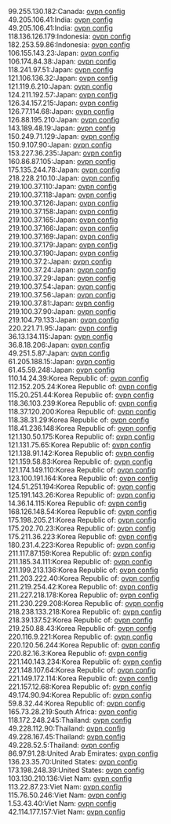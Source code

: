 99.255.130.182:Canada: [ovpn config](vpn/99_255_130_182.ovpn)  
49.205.106.41:India: [ovpn config](vpn/49_205_106_41.ovpn)  
49.205.106.41:India: [ovpn config](vpn/49_205_106_41.ovpn)  
118.136.126.179:Indonesia: [ovpn config](vpn/118_136_126_179.ovpn)  
182.253.59.86:Indonesia: [ovpn config](vpn/182_253_59_86.ovpn)  
106.155.143.23:Japan: [ovpn config](vpn/106_155_143_23.ovpn)  
106.174.84.38:Japan: [ovpn config](vpn/106_174_84_38.ovpn)  
118.241.97.51:Japan: [ovpn config](vpn/118_241_97_51.ovpn)  
121.106.136.32:Japan: [ovpn config](vpn/121_106_136_32.ovpn)  
121.119.6.210:Japan: [ovpn config](vpn/121_119_6_210.ovpn)  
124.211.192.57:Japan: [ovpn config](vpn/124_211_192_57.ovpn)  
126.34.157.215:Japan: [ovpn config](vpn/126_34_157_215.ovpn)  
126.77.114.68:Japan: [ovpn config](vpn/126_77_114_68.ovpn)  
126.88.195.210:Japan: [ovpn config](vpn/126_88_195_210.ovpn)  
143.189.48.19:Japan: [ovpn config](vpn/143_189_48_19.ovpn)  
150.249.71.129:Japan: [ovpn config](vpn/150_249_71_129.ovpn)  
150.9.107.90:Japan: [ovpn config](vpn/150_9_107_90.ovpn)  
153.227.36.235:Japan: [ovpn config](vpn/153_227_36_235.ovpn)  
160.86.87.105:Japan: [ovpn config](vpn/160_86_87_105.ovpn)  
175.135.244.78:Japan: [ovpn config](vpn/175_135_244_78.ovpn)  
218.228.210.10:Japan: [ovpn config](vpn/218_228_210_10.ovpn)  
219.100.37.110:Japan: [ovpn config](vpn/219_100_37_110.ovpn)  
219.100.37.118:Japan: [ovpn config](vpn/219_100_37_118.ovpn)  
219.100.37.126:Japan: [ovpn config](vpn/219_100_37_126.ovpn)  
219.100.37.158:Japan: [ovpn config](vpn/219_100_37_158.ovpn)  
219.100.37.165:Japan: [ovpn config](vpn/219_100_37_165.ovpn)  
219.100.37.166:Japan: [ovpn config](vpn/219_100_37_166.ovpn)  
219.100.37.169:Japan: [ovpn config](vpn/219_100_37_169.ovpn)  
219.100.37.179:Japan: [ovpn config](vpn/219_100_37_179.ovpn)  
219.100.37.190:Japan: [ovpn config](vpn/219_100_37_190.ovpn)  
219.100.37.2:Japan: [ovpn config](vpn/219_100_37_2.ovpn)  
219.100.37.24:Japan: [ovpn config](vpn/219_100_37_24.ovpn)  
219.100.37.29:Japan: [ovpn config](vpn/219_100_37_29.ovpn)  
219.100.37.54:Japan: [ovpn config](vpn/219_100_37_54.ovpn)  
219.100.37.56:Japan: [ovpn config](vpn/219_100_37_56.ovpn)  
219.100.37.81:Japan: [ovpn config](vpn/219_100_37_81.ovpn)  
219.100.37.90:Japan: [ovpn config](vpn/219_100_37_90.ovpn)  
219.104.79.133:Japan: [ovpn config](vpn/219_104_79_133.ovpn)  
220.221.71.95:Japan: [ovpn config](vpn/220_221_71_95.ovpn)  
36.13.134.115:Japan: [ovpn config](vpn/36_13_134_115.ovpn)  
36.8.18.206:Japan: [ovpn config](vpn/36_8_18_206.ovpn)  
49.251.5.87:Japan: [ovpn config](vpn/49_251_5_87.ovpn)  
61.205.188.15:Japan: [ovpn config](vpn/61_205_188_15.ovpn)  
61.45.59.248:Japan: [ovpn config](vpn/61_45_59_248.ovpn)  
110.14.24.39:Korea Republic of: [ovpn config](vpn/110_14_24_39.ovpn)  
112.152.205.24:Korea Republic of: [ovpn config](vpn/112_152_205_24.ovpn)  
115.20.251.44:Korea Republic of: [ovpn config](vpn/115_20_251_44.ovpn)  
118.36.103.239:Korea Republic of: [ovpn config](vpn/118_36_103_239.ovpn)  
118.37.120.200:Korea Republic of: [ovpn config](vpn/118_37_120_200.ovpn)  
118.38.31.29:Korea Republic of: [ovpn config](vpn/118_38_31_29.ovpn)  
118.41.236.148:Korea Republic of: [ovpn config](vpn/118_41_236_148.ovpn)  
121.130.50.175:Korea Republic of: [ovpn config](vpn/121_130_50_175.ovpn)  
121.131.75.65:Korea Republic of: [ovpn config](vpn/121_131_75_65.ovpn)  
121.138.91.142:Korea Republic of: [ovpn config](vpn/121_138_91_142.ovpn)  
121.159.58.83:Korea Republic of: [ovpn config](vpn/121_159_58_83.ovpn)  
121.174.149.110:Korea Republic of: [ovpn config](vpn/121_174_149_110.ovpn)  
123.100.191.164:Korea Republic of: [ovpn config](vpn/123_100_191_164.ovpn)  
124.51.251.194:Korea Republic of: [ovpn config](vpn/124_51_251_194.ovpn)  
125.191.143.26:Korea Republic of: [ovpn config](vpn/125_191_143_26.ovpn)  
14.36.14.115:Korea Republic of: [ovpn config](vpn/14_36_14_115.ovpn)  
168.126.148.54:Korea Republic of: [ovpn config](vpn/168_126_148_54.ovpn)  
175.198.205.21:Korea Republic of: [ovpn config](vpn/175_198_205_21.ovpn)  
175.202.70.23:Korea Republic of: [ovpn config](vpn/175_202_70_23.ovpn)  
175.211.36.223:Korea Republic of: [ovpn config](vpn/175_211_36_223.ovpn)  
180.231.4.223:Korea Republic of: [ovpn config](vpn/180_231_4_223.ovpn)  
211.117.87.159:Korea Republic of: [ovpn config](vpn/211_117_87_159.ovpn)  
211.185.34.111:Korea Republic of: [ovpn config](vpn/211_185_34_111.ovpn)  
211.199.213.136:Korea Republic of: [ovpn config](vpn/211_199_213_136.ovpn)  
211.203.222.40:Korea Republic of: [ovpn config](vpn/211_203_222_40.ovpn)  
211.219.254.42:Korea Republic of: [ovpn config](vpn/211_219_254_42.ovpn)  
211.227.218.178:Korea Republic of: [ovpn config](vpn/211_227_218_178.ovpn)  
211.230.229.208:Korea Republic of: [ovpn config](vpn/211_230_229_208.ovpn)  
218.238.133.218:Korea Republic of: [ovpn config](vpn/218_238_133_218.ovpn)  
218.39.137.52:Korea Republic of: [ovpn config](vpn/218_39_137_52.ovpn)  
219.250.88.43:Korea Republic of: [ovpn config](vpn/219_250_88_43.ovpn)  
220.116.9.221:Korea Republic of: [ovpn config](vpn/220_116_9_221.ovpn)  
220.120.56.244:Korea Republic of: [ovpn config](vpn/220_120_56_244.ovpn)  
220.82.16.3:Korea Republic of: [ovpn config](vpn/220_82_16_3.ovpn)  
221.140.143.234:Korea Republic of: [ovpn config](vpn/221_140_143_234.ovpn)  
221.148.107.64:Korea Republic of: [ovpn config](vpn/221_148_107_64.ovpn)  
221.149.172.114:Korea Republic of: [ovpn config](vpn/221_149_172_114.ovpn)  
221.157.12.68:Korea Republic of: [ovpn config](vpn/221_157_12_68.ovpn)  
49.174.90.94:Korea Republic of: [ovpn config](vpn/49_174_90_94.ovpn)  
59.8.32.44:Korea Republic of: [ovpn config](vpn/59_8_32_44.ovpn)  
165.73.28.219:South Africa: [ovpn config](vpn/165_73_28_219.ovpn)  
118.172.248.245:Thailand: [ovpn config](vpn/118_172_248_245.ovpn)  
49.228.112.90:Thailand: [ovpn config](vpn/49_228_112_90.ovpn)  
49.228.167.45:Thailand: [ovpn config](vpn/49_228_167_45.ovpn)  
49.228.52.5:Thailand: [ovpn config](vpn/49_228_52_5.ovpn)  
86.97.91.28:United Arab Emirates: [ovpn config](vpn/86_97_91_28.ovpn)  
136.23.35.70:United States: [ovpn config](vpn/136_23_35_70.ovpn)  
173.198.248.39:United States: [ovpn config](vpn/173_198_248_39.ovpn)  
103.130.210.136:Viet Nam: [ovpn config](vpn/103_130_210_136.ovpn)  
113.22.87.23:Viet Nam: [ovpn config](vpn/113_22_87_23.ovpn)  
115.76.50.246:Viet Nam: [ovpn config](vpn/115_76_50_246.ovpn)  
1.53.43.40:Viet Nam: [ovpn config](vpn/1_53_43_40.ovpn)  
42.114.177.157:Viet Nam: [ovpn config](vpn/42_114_177_157.ovpn)  
